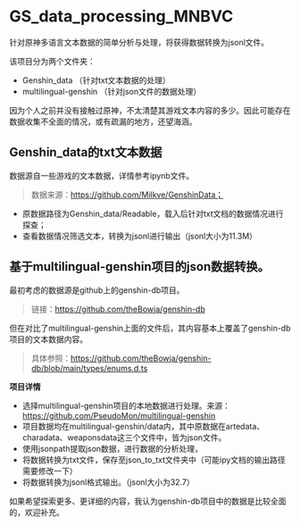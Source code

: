 # GS_data_processing_MNBVC
针对原神多语言文本数据的简单分析与处理，将获得数据转换为jsonl文件。

该项目分为两个文件夹：
- Genshin_data （针对txt文本数据的处理）
- multilingual-genshin （针对json文件的数据处理）

因为个人之前并没有接触过原神，不太清楚其游戏文本内容的多少。因此可能存在数据收集不全面的情况，或有疏漏的地方，还望海涵。

## Genshin_data的txt文本数据
数据源自一些游戏的文本数据，详情参考ipynb文件。
> 数据来源：https://github.com/Milkve/GenshinData；

- 原数据路径为Genshin_data/Readable，载入后针对txt文档的数据情况进行探查；
- 查看数据情况筛选文本，转换为jsonl进行输出（jsonl大小为11.3M）

## 基于multilingual-genshin项目的json数据转换。

最初考虑的数据源是github上的genshin-db项目。
> 链接：https://github.com/theBowja/genshin-db
 
但在对比了multilingual-genshin上面的文件后，其内容基本上覆盖了genshin-db项目的文本数据内容。
> 具体参照：https://github.com/theBowja/genshin-db/blob/main/types/enums.d.ts

**项目详情**
- 选择multilingual-genshin项目的本地数据进行处理。来源：https://github.com/PseudoMon/multilingual-genshin
- 项目数据均在multilingual-genshin/data内，其中原数据在artedata、charadata、weaponsdata这三个文件中，皆为json文件。
- 使用jsonpath提取json数据，进行数据的分析处理，
- 将数据转换为txt文件，保存至json_to_txt文件夹中（可能ipy文档的输出路径需要修改一下）
- 将数据转换为jsonl格式输出。（jsonl大小为32.7）

如果希望探索更多、更详细的内容，我认为genshin-db项目中的数据是比较全面的，欢迎补充。
